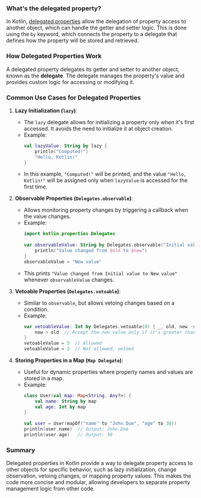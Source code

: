 ### What's the delegated property?

In Kotlin, [delegated properties](https://kotlinlang.org/docs/delegated-properties.html) allow the delegation of property access to another object, which can handle the getter and setter logic. This is done using the `by` keyword, which connects the property to a delegate that defines how the property will be stored and retrieved.

### How Delegated Properties Work

A delegated property delegates its getter and setter to another object, known as the **delegate**. The delegate manages the property's value and provides custom logic for accessing or modifying it.

### Common Use Cases for Delegated Properties

1. **Lazy Initialization (`lazy`)**:
    - The `lazy` delegate allows for initializing a property only when it's first accessed. It avoids the need to initialize it at object creation.
    - Example:
      ```kotlin
      val lazyValue: String by lazy {
          println("Computed!")
          "Hello, Kotlin!"
      }
      ```
    - In this example, `"Computed!"` will be printed, and the value `"Hello, Kotlin!"` will be assigned only when `lazyValue` is accessed for the first time.

2. **Observable Properties (`Delegates.observable`)**:
    - Allows monitoring property changes by triggering a callback when the value changes.
    - Example:
      ```kotlin
      import kotlin.properties.Delegates
 
      var observableValue: String by Delegates.observable("Initial value") { _, old, new ->
          println("Value changed from $old to $new")
      }
      observableValue = "New value"
      ```
    - This prints `"Value changed from Initial value to New value"` whenever `observableValue` changes.

3. **Vetoable Properties (`Delegates.vetoable`)**:
    - Similar to `observable`, but allows vetoing changes based on a condition.
    - Example:
      ```kotlin
      var vetoableValue: Int by Delegates.vetoable(0) { _, old, new ->
          new > old  // Accept the new value only if it's greater than the old value
      }
      vetoableValue = 5  // Allowed
      vetoableValue = 2  // Not allowed, vetoed
      ```

4. **Storing Properties in a Map (`Map Delegate`)**:
    - Useful for dynamic properties where property names and values are stored in a map.
    - Example:
      ```kotlin
      class User(val map: Map<String, Any?>) {
          val name: String by map
          val age: Int by map
      }
 
      val user = User(mapOf("name" to "John Doe", "age" to 30))
      println(user.name)  // Output: John Doe
      println(user.age)   // Output: 30
      ```

### Summary

Delegated properties in Kotlin provide a way to delegate property access to other objects for specific behavior, such as lazy initialization, change observation, vetoing changes, or mapping property values. This makes the code more concise and modular, allowing developers to separate property management logic from other code.